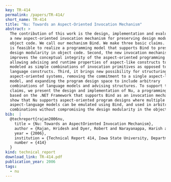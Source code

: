 ```yaml
---
key: TR-414
permalink: /papers/TR-414/
short_name: TR-414
title: "Nu: Towards an Aspect-Oriented Invocation Mechanism"
abstract: >
  The contribution of this work is the design, implementation and evaluation of
  a new aspect-oriented invocation mechanism for preserving design modularity in
  object code. We call our mechanism Bind. We make three basic claims. First, it
  is feasible to realize a programming model that supports Bind to preserve
  design modularity in object code. Second, the new invocation mechanism further
  improves the conceptual integrity of the aspect-oriented programming models by
  allowing advising and runtime properties of aspect-like constructs to be
  modeled as simple combinations of invocation primitives as opposed to new
  language constructs. Third, it brings new possibility for structuring
  aspect-oriented systems, removing the commitment to a single aspect-language
  model, and expanding the program design space to include arbitrary
  combinations of language models and advising structures. To support these
  claims, we present the design and implementation of Nu, a programming model
  based on the .NET Framework that supports Bind as an invocation mechanism. We
  show that Nu supports aspect-oriented program designs where multiple
  aspect-language models can be emulated using Bind, and used in arbitrary
  combinations without compromising the design modularity in the object code.
bib:  |
  @techreport{rajan2006nu,
    title = {Nu: Towards an AspectOriented Invocation Mechanism},
    author = {Rajan, Hridesh and Dyer, Robert and Narayanappa, Harish and Hanna, Youssef},
    year = {2006},
    institution = {Technical Report 414, Iowa State University, Department of Computer Science},
    number = {414}
  }
kind: technical_report
download_link: TR-414.pdf
publication_year: 2006
tags:
  - nu
---
```

